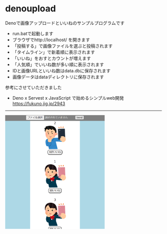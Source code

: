 # denoupload

Denoで画像アップロードといいねのサンプルプログラムです
* run.batで起動します
* ブラウザでhttp://localhost/ を開きます
* 「投稿する」で画像ファイルを選ぶと投稿されます
* 「タイムライン」で新着順に表示されます
* 「いいね」をおすとカウントが増えます
* 「人気順」でいいね数が多い順に表示されます
* IDと画像URLといいね数はdata.dbに保存されます
* 画像データはdataディレクトリに保存されます

参考にさせていただきました
* Deno x Servest x JavaScript で始めるシンプルweb開発　https://fukuno.jig.jp/2943
***
<img src="https://github.com/ninja03/denoupload/blob/main/ss4.png" width="320">
